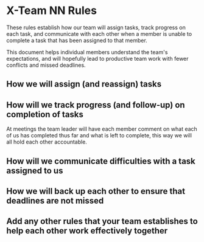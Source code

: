 # X-Team NN Rules

These rules establish how our team will assign tasks,
track progress on each task, and communicate with each other 
when a member is unable to complete a task that has been assigned to that member.

This document helps individual members understand the team's expectations,
and will hopefully lead to productive team work with fewer conflicts
and missed deadlines.

## How we will assign (and reassign) tasks



## How will we track progress (and follow-up) on completion of tasks
At meetings the team leader will have each member comment on what each of us has 
completed thus far and what is left to complete, this way we will all hold each other accountable. 

## How will we communicate difficulties with a task assigned to us



## How we will back up each other to ensure that deadlines are not missed



## Add any other rules that your team establishes to help each other work effectively together




